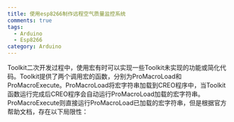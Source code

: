 ```yaml
---
title: 使用esp8266制作远程空气质量监控系统
comments: true
tags: 
  - Arduino
  - Esp8266
category: Arduino
---
```


Toolkit二次开发过程中，使用宏有时可以实现一些Toolkit未实现的功能或简化代码。Toolkit提供了两个调用宏的函数，分别为ProMacroLoad和ProMacroExecute。ProMacroLoad将宏字符串加载到CREO程序中，当Toolkit函数运行完成后CREO程序会自动运行ProMacroLoad加载的宏字符串。ProMacroExecute则直接运行ProMacroLoad已加载的宏字符串，但是根据官方帮助文档，存在以下局限性：
